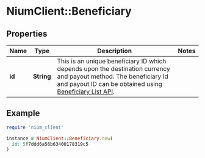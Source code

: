 # NiumClient::Beneficiary

## Properties

| Name | Type | Description | Notes |
| ---- | ---- | ----------- | ----- |
| **id** | **String** | This is an unique beneficiary ID which depends upon the destination currency and payout method. The beneficiary Id and payout ID can be obtained using [Beneficiary List  API](ref:beneficiarylistv2). |  |

## Example

```ruby
require 'nium_client'

instance = NiumClient::Beneficiary.new(
  id: 5f7ddd6a56b63400178319c5
)
```

